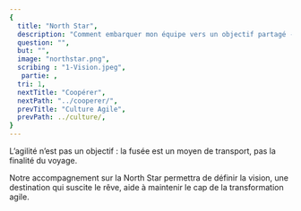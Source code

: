 ```yaml
---
{
  title: "North Star",
  description: "Comment embarquer mon équipe vers un objectif partagé - inspirant - suscitant le rêve ?",
  question: "",
  but: "",
  image: "northstar.png",
  scribing : "1-Vision.jpeg",
   partie: ,
  tri: 1,
  nextTitle: "Coopérer",
  nextPath: "../cooperer/",
  prevTitle: "Culture Agile",
  prevPath: ../culture/,
}
---
```

L’agilité n’est pas un objectif : la fusée est un moyen de transport, pas la finalité du voyage.
 
Notre accompagnement sur la North Star permettra de définir la vision, une destination qui suscite le rêve, aide à maintenir le cap de la transformation agile.	

